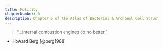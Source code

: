 ```yaml
---
title: Motility
chapterNumber: 6
description: Chapter 6 of the Atlas of Bacterial & Archaeal Cell Structure covers the structures that microbes use to move around their environments
---
```

> “...internal combustion engines do no better.”  
- Howard Berg [@berg1988]

